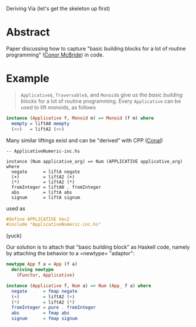 Deriving Via (let's get the skeleton up first)

# Abstract

Paper discussing how to capture "basic building blocks for a lot of
routine programming" ([Conor McBride](http://strictlypositive.org/Idiom.pdf))
in code.

# Example

> `Applicative`s, `Traversable`s, and `Monoid`s give us the *basic building blocks* for a lot of routine programming. Every `Applicative` can be used to lift monoids, as follows

```haskell
instance (Applicative f, Monoid m) => Monoid (f m) where
  mempty = liftA0 mempty
  (<>)   = liftA2 (<>)
```

Many similar liftings exist and can be "derived" with CPP
([Conal](https://hackage.haskell.org/package/applicative-numbers))

```
-- ApplicativeNumeric-inc.hs

instance (Num applicative_arg) => Num (APPLICATIVE applicative_arg) where
  negate      = liftA negate
  (+)         = liftA2 (+)
  (*)         = liftA2 (*)
  fromInteger = liftA0 . fromInteger
  abs         = liftA abs
  signum      = liftA signum
```

used as

```haskell
#define APPLICATIVE Vec2
#include "ApplicativeNumeric-inc.hs"
```

(yuck)

Our solution is to attach that "basic building block" as Haskell code,
namely by attaching the behavior to a =newtype= "adaptor":

```haskell
newtype App f a = App (f a)
  deriving newtype
    (Functor, Applicative)

instance (Applicative f, Num a) => Num (App_ f a) where
  negate      = fmap negate
  (+)         = liftA2 (+)
  (*)         = liftA2 (*)
  fromInteger = pure . fromInteger
  abs         = fmap abs
  signum      = fmap signum
```
